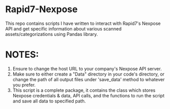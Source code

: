 # Rapid7-Nexpose
This repo contains scripts I have written to interact with Rapid7's Nexpose API and get specific information about various scanned assets/categorizations using Pandas library.

# NOTES:
1. Ensure to change the host URL to your company's Nexpose API server.
2. Make sure to either create a "Data" directory in your code's directory, or change the path of all output files under 'save_data' method to whatever you prefer. 
3. This script is a complete package, it contains the class which stores Nexpose credentials & data, API calls, and the functions to run the script and save all data to specified path.

